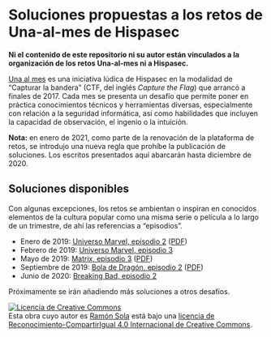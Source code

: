 # Soluciones propuestas a los retos de Una-al-mes de Hispasec

**Ni el contenido de este repositorio ni su autor están vinculados a la organización de los retos Una-al-mes ni a Hispasec.**

[Una al mes](https://unaalmes.hispasec.com) es una iniciativa lúdica de Hispasec en la modalidad de “Capturar la bandera” (CTF, del inglés *Capture the Flag*) que arrancó a finales de 2017. Cada mes se presenta un desafío que permite poner en práctica conocimientos técnicos y herramientas diversas, especialmente con relación a la seguridad informática, así como habilidades que incluyen la capacidad de observación, el ingenio o la intuición.

**Nota:** en enero de 2021, como parte de la renovación de la plataforma de retos, se introdujo una nueva regla que prohíbe la publicación de soluciones. Los escritos presentados aquí abarcarán hasta diciembre de 2020.

## Soluciones disponibles

Con algunas excepciones, los retos se ambientan o inspiran en conocidos elementos de la cultura popular como una misma serie o película a lo largo de un trimestre, de ahí las referencias a “episodios”.

- Enero de 2019: [Universo Marvel, episodio 2](2019-01/sol_uamene19.md) ([PDF](2019-01/sol_uamene19.pdf))
- Febrero de 2019: [Universo Marvel, episodio 3](2019-02/sol_uamfeb19.md)
- Mayo de 2019: [Matrix, episodio 3](2019-05/sol_uammay19.md) ([PDF](2019-05/sol_uammay19.pdf))
- Septiembre de 2019: [Bola de Dragón, episodio 2](2019-09/sol_uamsep19.md) ([PDF](2019-09/sol_uamsep19.pdf))
- Junio de 2020: [Breaking Bad, episodio 2](2020-06/sol_uamjun20.md)

Próximamente se irán añadiendo más soluciones a otros desafíos.

<!-- markdownlint-disable MD033 -->
<a rel="license" href="http://creativecommons.org/licenses/by-sa/4.0/"><img alt="Licencia de Creative Commons" style="border-width:0" src="https://i.creativecommons.org/l/by-sa/4.0/88x31.png" /></a><br />Esta obra cuyo autor es <a xmlns:cc="http://creativecommons.org/ns#" href="https://geeks.ms/rsola" property="cc:attributionName" rel="cc:attributionURL">Ramón Sola</a> está bajo una <a rel="license" href="http://creativecommons.org/licenses/by-sa/4.0/">licencia de Reconocimiento-CompartirIgual 4.0 Internacional de Creative Commons</a>.
<!-- markdownlint-enable MD033 -->

